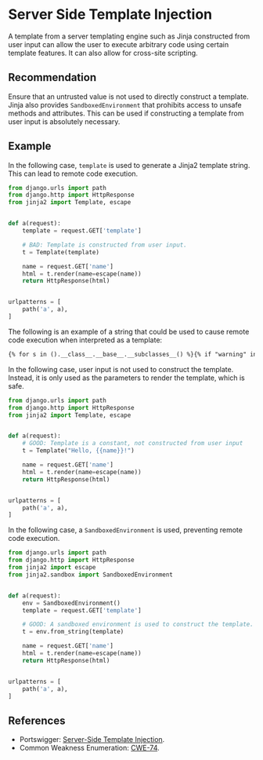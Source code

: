 # Server Side Template Injection
A template from a server templating engine such as Jinja constructed from user input can allow the user to execute arbitrary code using certain template features. It can also allow for cross-site scripting.


## Recommendation
Ensure that an untrusted value is not used to directly construct a template. Jinja also provides `SandboxedEnvironment` that prohibits access to unsafe methods and attributes. This can be used if constructing a template from user input is absolutely necessary.


## Example
In the following case, `template` is used to generate a Jinja2 template string. This can lead to remote code execution.


```python
from django.urls import path
from django.http import HttpResponse
from jinja2 import Template, escape


def a(request):
    template = request.GET['template']

    # BAD: Template is constructed from user input. 
    t = Template(template)

    name = request.GET['name']
    html = t.render(name=escape(name))
    return HttpResponse(html)


urlpatterns = [
    path('a', a),
]
```
The following is an example of a string that could be used to cause remote code execution when interpreted as a template:


```txt
{% for s in ().__class__.__base__.__subclasses__() %}{% if "warning" in s.__name__ %}{{s()._module.__builtins__['__import__']('os').system('cat /etc/passwd') }}{% endif %}{% endfor %}

```
In the following case, user input is not used to construct the template. Instead, it is only used as the parameters to render the template, which is safe.


```python
from django.urls import path
from django.http import HttpResponse
from jinja2 import Template, escape


def a(request):
    # GOOD: Template is a constant, not constructed from user input
    t = Template("Hello, {{name}}!")

    name = request.GET['name']
    html = t.render(name=escape(name))
    return HttpResponse(html)


urlpatterns = [
    path('a', a),
]
```
In the following case, a `SandboxedEnvironment` is used, preventing remote code execution.


```python
from django.urls import path
from django.http import HttpResponse
from jinja2 import escape
from jinja2.sandbox import SandboxedEnvironment


def a(request):
    env = SandboxedEnvironment()
    template = request.GET['template']

    # GOOD: A sandboxed environment is used to construct the template. 
    t = env.from_string(template)

    name = request.GET['name']
    html = t.render(name=escape(name))
    return HttpResponse(html)


urlpatterns = [
    path('a', a),
]
```

## References
* Portswigger: [Server-Side Template Injection](https://portswigger.net/web-security/server-side-template-injection).
* Common Weakness Enumeration: [CWE-74](https://cwe.mitre.org/data/definitions/74.html).
